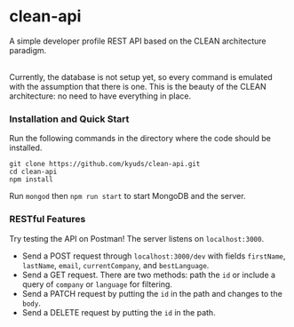 # clean-api
A simple developer profile REST API based on the CLEAN architecture paradigm.

<br/>
Currently, the database is not setup yet, so every command is emulated with the assumption that there is one. 
This is the beauty of the CLEAN architecture: no need to have everything in place. 

### Installation and Quick Start
Run the following commands in the directory where the code should be installed. 
```
git clone https://github.com/kyuds/clean-api.git
cd clean-api
npm install
```
Run `mongod` then `npm run start` to start MongoDB and the server. 

### RESTful Features
Try testing the API on Postman! The server listens on `localhost:3000`. 
- Send a POST request through `localhost:3000/dev` with fields `firstName`, `lastName`, `email`, `currentCompany`, and `bestLanguage`. 
- Send a GET request. There are two methods: path the `id` or include a query of `company` or `language` for filtering. 
- Send a PATCH request by putting the `id` in the path and changes to the `body`.
- Send a DELETE request by putting the `id` in the path. 
